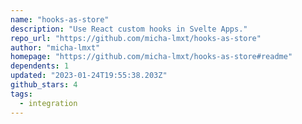 ```yaml
---
name: "hooks-as-store"
description: "Use React custom hooks in Svelte Apps."
repo_url: "https://github.com/micha-lmxt/hooks-as-store"
author: "micha-lmxt"
homepage: "https://github.com/micha-lmxt/hooks-as-store#readme"
dependents: 1
updated: "2023-01-24T19:55:38.203Z"
github_stars: 4
tags: 
  - integration
---
```

